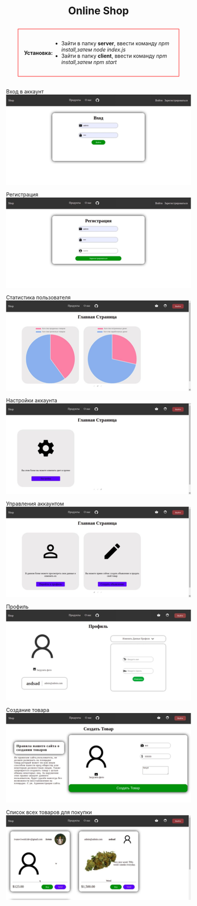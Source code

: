 <h1 style='text-align:center'>Online Shop</h1>
<div style='display:flex;justify-content:center;align-items:center;border:1px solid red;margin:2rem;padding:1rem'>
    <h4>Установка: </h3>
    <ul>
        <li>Зайти в папку <b>server</b>, ввести команду <i>npm install,затем node index.js</i></li>
        <li>Зайти в папку <b>client</b>, ввести команду <i>npm install,затем npm start</i></li>
    </ul>
</div>

<span>Вход в аккаунт</span>
<img src='readme-images/1.jpg' alt='photo1' />

<span>Регистрация</span>
<img src='readme-images/2.jpg' alt='photo1' />

<span>Статистика пользователя</span>
<img src='readme-images/3.jpg' alt='photo1' />

<span>Настройки аккаунта</span>
<img src='readme-images/4.jpg' alt='photo1' />

<span>Управления аккаунтом</span>
<img src='readme-images/5.jpg' alt='photo1' />

<span>Профиль</span>
<img src='readme-images/6.jpg' alt='photo1' />

<span>Создание товара</span>
<img src='readme-images/7.jpg' alt='photo1' />

<span>Список всех товаров для покупки</span>
<img src='readme-images/8.jpg' alt='photo1' />
